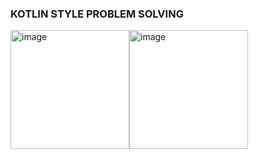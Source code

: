 ### KOTLIN STYLE PROBLEM SOLVING

<img width="190" alt="image" src="https://user-images.githubusercontent.com/50163360/160599226-f5470742-c21d-4bf4-9b60-e0cf84025564.png"><img width="190" alt="image" src="https://user-images.githubusercontent.com/50163360/159302979-bb57a776-8b37-4e71-8c7b-4e6050a97ee9.png">
